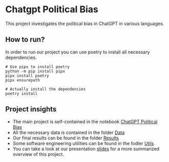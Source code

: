 # Chatgpt Political Bias

This project investigates the political bias in ChatGPT in various languages.

## How to run?

In order to run our project you can use poetry to install all necessary dependencies.
```
# Use pipx to install poetry
python -m pip install pipx
pipx install poetry
pipx ensurepath

# Actually install the dependencies
poetry install
```

## Project insights

- The main project is self-contained in the notebook [ChatGPT Political Bias](ChatGPT_Political_Bias_Full.ipynb)
- All the necessary data is contained in the folder [Data](data/)
- Our final results can be found in the folder [Results](results/)
- Some software engineering utilities can be found in the fodler [Utils](utils/)
- You can take a look at our presentation [slides](ChatGPT-Political-Bias-Slides.pdf) for a more summarized overview of this project. 

